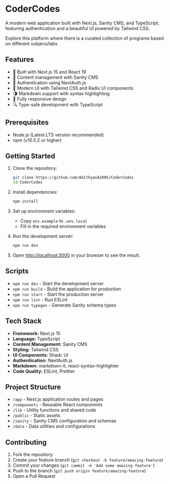 # CoderCodes

A modern web application built with Next.js, Sanity CMS, and TypeScript, featuring authentication and a beautiful UI powered by Tailwind CSS.

Explore this platform where there is a curated collection of programs based on different subjecs/labs

## Features

- 🚀 Built with Next.js 15 and React 19
- 📝 Content management with Sanity CMS
- 🔐 Authentication using NextAuth.js
- 💅 Modern UI with Tailwind CSS and Radix UI components
- 🌗 Markdown support with syntax highlighting
- 📱 Fully responsive design
- 🔍 Type-safe development with TypeScript

## Prerequisites

- Node.js (Latest LTS version recommended)
- npm (v10.5.2 or higher)

## Getting Started

1. Clone the repository:
   ```bash
   git clone https://github.com/AdithyanA2005/CoderCodes
   cd CoderCodes
   ```

2. Install dependencies:
   ```bash
   npm install
   ```

3. Set up environment variables:
   - Copy `env.example` to `.env.local`
   - Fill in the required environment variables

4. Run the development server:
   ```bash
   npm run dev
   ```

5. Open [http://localhost:3000](http://localhost:3000) in your browser to see the result.

## Scripts

- `npm run dev` - Start the development server
- `npm run build` - Build the application for production
- `npm run start` - Start the production server
- `npm run lint` - Run ESLint
- `npm run typegen` - Generate Sanity schema types

## Tech Stack

- **Framework:** Next.js 15
- **Language:** TypeScript
- **Content Management:** Sanity CMS
- **Styling:** Tailwind CSS
- **UI Components:** Shadc UI
- **Authentication:** NextAuth.js
- **Markdown:** markdown-it, react-syntax-highlighter
- **Code Quality:** ESLint, Prettier

## Project Structure

- `/app` - Next.js application routes and pages
- `/components` - Reusable React components
- `/lib` - Utility functions and shared code
- `/public` - Static assets
- `/sanity` - Sanity CMS configuration and schemas
- `/data` - Data utilities and configurations

## Contributing

1. Fork the repository
2. Create your feature branch (`git checkout -b feature/amazing-feature`)
3. Commit your changes (`git commit -m 'Add some amazing feature'`)
4. Push to the branch (`git push origin feature/amazing-feature`)
5. Open a Pull Request
